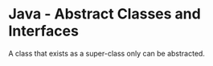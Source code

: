 # Java - Abstract Classes and Interfaces

A class that exists as a super-class only can be abstracted.
